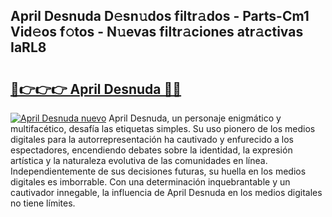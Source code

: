 ## April Desnuda D𝚎sn𝚞dos filtr𝚊dos - Parts-Cm1 Vid𝚎os f𝚘tos - N𝚞evas filtr𝚊ciones atr𝚊ctivas IaRL8

# <h2><a href="http://mb7v7rn.tromn.icu/?c=April+Desnuda">🔗👉👉👉 April Desnuda 🔗🔗</a></h2>

[![April Desnuda nuevo](https://i.imgur.com/pEAQMta.gif)](http://mb7v7rn.tromn.icu/?c=April+Desnuda)
April Desnuda, un personaje enigmático y multifacético, desafía las etiquetas simples. Su uso pionero de los medios digitales para la autorrepresentación ha cautivado y enfurecido a los espectadores, encendiendo debates sobre la identidad, la expresión artística y la naturaleza evolutiva de las comunidades en línea. Independientemente de sus decisiones futuras, su huella en los medios digitales es imborrable. Con una determinación inquebrantable y un cautivador innegable, la influencia de April Desnuda en los medios digitales no tiene límites.
